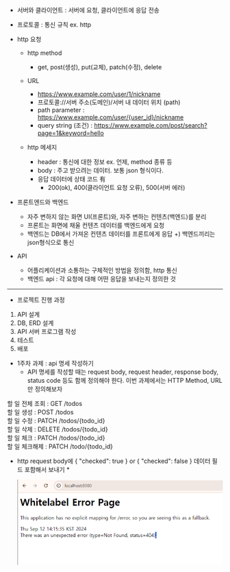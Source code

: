 - 서버와 클라이언트 : 서버에 요청, 클라이언트에 응답 전송
- 프로토콜 : 통신 규칙  ex. http
- http 요청
    - http method
        - get, post(생성), put(교체), patch(수정), delete
    - URL
        - https://www.example.com/user/1/nickname
        - 프로토콜://서버 주소(도메인)/서버 내 데이터 위치 (path)
        - path parameter :  https://www.example.com/user/{user_id}/nickname
        - query string (조건) : https://www.example.com/post/search?page=1&keyword=hello
    
    - http 메세지
        - header : 통신에 대한 정보 ex. 언제, method 종류 등
        - body : 주고 받으려는 데이터. 보통 json 형식이다.
        - 응답 데이터에 상태 코드 有
            - 200(ok), 400(클라이언트 요청 오류), 500(서버 에러)
            
- 프론트엔드와 백엔드
    - 자주 변하지 않는 화면 UI(프론트)와, 자주 변하는 컨텐츠(백엔드)를 분리
    - 프론트는 화면에 채울 컨텐츠 데이터를 백엔드에게 요청
    - 백엔드는 DB에서 가져온 컨텐츠 데이터를 프론트에게 응답 +) 백엔드끼리는 json형식으로 통신
- API
    - 어플리케이션과 소통하는 구체적인 방법을 정의함, http 통신
    - 백엔드 api : 각 요청에 대해 어떤 응답을 보내는지 정의한 것

---

- 프로젝트 진행 과정
1. API 설계
2. DB, ERD 설계
3. API 서버 프로그램 작성
4. 테스트
5. 배포

- 1주차 과제 : api 명세 작성하기
    - API 명세를 작성할 때는 request body, request header, response body,
    status code 등도 함께 정의해야 한다.    이번 과제에서는 HTTP Method, URL만 정의해보자

할 일 전체 조회 : GET /todos   
할 일 생성 : POST /todos   
할 일 수정 : PATCH /todos/{todo_id}   
할 일 삭제 : DELETE /todos/{todo_id}   
할 일 체크 : PATCH /todos/{todo_id}        
할 일 체크해제 : PATCH /todo/{todo_id}   
* http request body에 { "checked": true } or { "checked": false } 데이터 필드 포함해서 보내기 *

   
   ![alt text](image.png)

